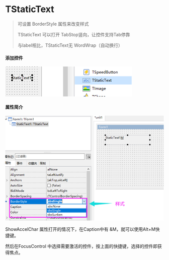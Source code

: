 # TStaticText

> 可设置 BorderStyle 属性来改变样式
>
> TStaticText 可以打开 TabStop竖向，让控件支持Tab停靠
>
> 与label相比，TStaticText无 WordWrap（自动换行）

#### 添加控件

![image-20200413004325179](44_TStaticText/image-20200413004325179.png)

#### 属性简介

![image-20200413004612235](44_TStaticText/image-20200413004612235.png)

ShowAccelChar 属性打开的情况下，在Caption中有 &M，就可以使用Alt+M快捷键。

然后在FocusControl 中选择需要激活的控件，按上面的快捷键，选择的控件即获得焦点。